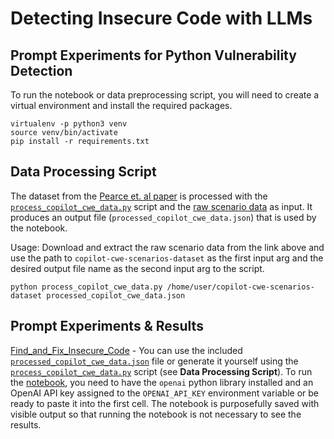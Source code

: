 # Detecting Insecure Code with LLMs
## Prompt Experiments for Python Vulnerability Detection

To run the notebook or data preprocessing script, you will need to create a virtual environment and install
the required packages.

```
virtualenv -p python3 venv
source venv/bin/activate
pip install -r requirements.txt
```

## Data Processing Script
The dataset from the [Pearce et. al paper](https://arxiv.org/abs/2108.09293) is
processed with the [`process_copilot_cwe_data.py`](data/process_copilot_cwe_data.py)
script and the [raw scenario data](https://zenodo.org/records/5225651) as input. It 
produces an output file (`processed_copilot_cwe_data.json`) that is used by the notebook.
  
  Usage:
  Download and extract the raw scenario data from the link above and use the path to `copilot-cwe-scenarios-dataset`
  as the first input arg and the desired output file name as the second input arg to the script.
  ```
  python process_copilot_cwe_data.py /home/user/copilot-cwe-scenarios-dataset processed_copilot_cwe_data.json
  ```
  
## Prompt Experiments & Results

[Find_and_Fix_Insecure_Code](Find_and_Fix_Insecure_Code.ipynb) - 
You can use the included [`processed_copilot_cwe_data.json`](data/processed_copilot_cwe_data.json)
file or generate it yourself using the [`process_copilot_cwe_data.py`](data/process_copilot_cwe_data.py)
script (see <b>Data Processing Script</b>). To run the [notebook](Find_and_Fix_Insecure_Code.ipynb),
you need to have the `openai` python library installed and an OpenAI API key assigned to the
`OPENAI_API_KEY` environment variable or be ready to paste it into the first cell. The notebook is 
purposefully saved with visible output so that running the notebook is not necessary to see the results.
